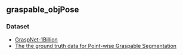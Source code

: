 ## graspable_objPose

### Dataset
- [GraspNet-1Billion](https://graspnet.net/datasets.html)
- [The the ground truth data for Point-wise Graspable Segmentation](https://feedu-my.sharepoint.com/:f:/g/personal/cuonghd7_fe_edu_vn/Eri6JqWRj5FOlF4IuxtAGhAB6wPg-3CszwhmQu0s9ogWjQ?e=mgTde7)
